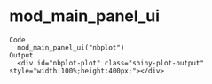 # mod_main_panel_ui

    Code
      mod_main_panel_ui("nbplot")
    Output
      <div id="nbplot-plot" class="shiny-plot-output" style="width:100%;height:400px;"></div>


